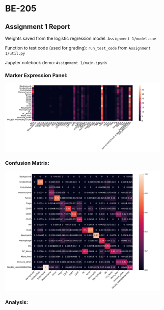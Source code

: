 # BE-205

## Assignment 1 Report

Weights saved from the logistic regression model: `Assignment 1/model.sav`

Function to test code (used for grading):  `run_test_code` from `Assignment 1/util.py`

Jupyter notebook demo: `Assignment 1/main.ipynb`

### Marker Expression Panel:
<img src="Assignment 1/marker_expression.jpg">

### Confusion Matrix:
<img src="Assignment 1/confusion_matrix.jpg">

### Analysis:
